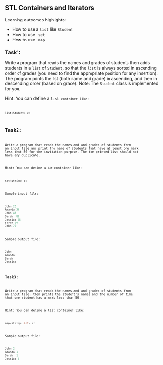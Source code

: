 ## STL Containers and Iterators

Learning outcomes highlights: 
- How to use a <code>list</code> like <code>Student</code> 
- How to use <code> set </code>
- How to use <code> map </code>
### Task1: 
Write a program that reads the names and grades of students then adds students in a <code>list</code> of <code>Student</code>, so that the <code>list</code> is always sorted in ascending order of grades (you need to find the appropriate position for any insertion).
The program prints the list (both name and grade) in ascending, and then in descending order (based on grade). 
Note: The <code>Student</code> class is implemented for you.

Hint: You can define a <code>list<code> container like:
```C++
list<Student> c;
``` 
## Task2:
Write a program that reads the names and and grades of students form an input file and print the name of students that have at least one mark less that 50 for the invitation purpose. The the printed list should not have any duplicate.

Hint: You can define a <code>set</code> container like:
```C++
set<string> c;
``` 
Sample input file:
```C++
John 25
Amanda 35
John 45
Sarah  80
Jessica 65
Sarah 30
John 70
```
Sample output file:
```C++
John 
Amanda 
Sarah  
Jessica 
```

### Task3: 
Write a program that reads the names and and grades of students from an input file, then prints the student's names and the number of time that one student has a mark less than 50.

Hint: You can define a list container like:
```C++
map<string, int> c;
```
Sample output file:
```C++
John 2
Amanda 1
Sarah  1
Jessica 0
```
  

